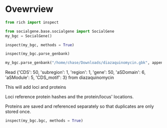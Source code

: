 # Ovewrview

```python
from rich import inspect
```

```python
from socialgene.base.socialgene import SocialGene
my_bgc = SocialGene()
```

```python
inspect(my_bgc, methods = True)
```

```python
inspect(my_bgc.parse_genbank)
```

```python
my_bgc.parse_genbank("/home/chase/Downloads/diazaquinomycin.gbk", append=False)
```

Read {'CDS': 50, 'subregion': 1, 'region': 1, 'gene': 50, 'aSDomain': 6, 'aSModule': 5, 'CDS_motif': 3} from diazaquinomycin

This will add loci and proteins

Loci reference protein hashes and the protein/locus' locations.

Proteins are saved and referenced separately so that duplicates are only stored once.

```python
inspect(my_bgc.bgc, methods = True)
```

```python
```

```python
```

```python
```
